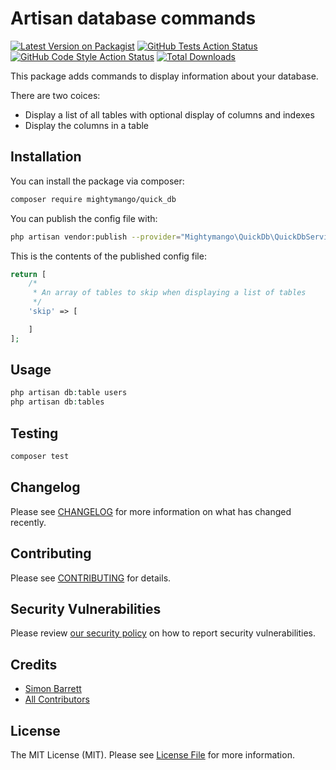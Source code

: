 # Artisan database commands

[![Latest Version on Packagist](https://img.shields.io/packagist/v/mightymango/quick_db.svg?style=flat-square)](https://packagist.org/packages/mightymango/quick_db)
[![GitHub Tests Action Status](https://img.shields.io/github/workflow/status/mightymango/quick_db/run-tests?label=tests)](https://github.com/mightymango/quick_db/actions?query=workflow%3Arun-tests+branch%3Amaster)
[![GitHub Code Style Action Status](https://img.shields.io/github/workflow/status/mightymango/quick_db/Check%20&%20fix%20styling?label=code%20style)](https://github.com/mightymango/quick_db/actions?query=workflow%3A"Check+%26+fix+styling"+branch%3Amaster)
[![Total Downloads](https://img.shields.io/packagist/dt/mightymango/quick_db.svg?style=flat-square)](https://packagist.org/packages/mightymango/quick_db)

This package adds commands to display information about your database.

There are two coices:
* Display a list of all tables with optional display of columns and indexes
* Display the columns in a table


## Installation

You can install the package via composer:

```bash
composer require mightymango/quick_db
```

You can publish the config file with:
```bash
php artisan vendor:publish --provider="Mightymango\QuickDb\QuickDbServiceProvider" --tag="config"
```

This is the contents of the published config file:

```php
return [
    /*
     * An array of tables to skip when displaying a list of tables
     */
    'skip' => [

    ]
];
```

## Usage

```php
php artisan db:table users
php artisan db:tables
```

## Testing

```bash
composer test
```

## Changelog

Please see [CHANGELOG](CHANGELOG.md) for more information on what has changed recently.

## Contributing

Please see [CONTRIBUTING](.github/CONTRIBUTING.md) for details.

## Security Vulnerabilities

Please review [our security policy](../../security/policy) on how to report security vulnerabilities.

## Credits

- [Simon Barrett](https://github.com/mightymango)
- [All Contributors](../../contributors)

## License

The MIT License (MIT). Please see [License File](LICENSE.md) for more information.
